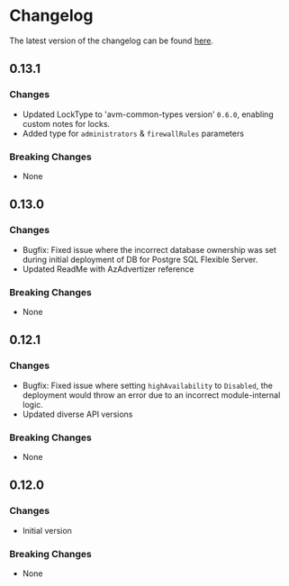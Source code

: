 # Changelog

The latest version of the changelog can be found [here](https://github.com/Azure/bicep-registry-modules/blob/main/avm/res/db-for-postgre-sql/flexible-server/CHANGELOG.md).

## 0.13.1

### Changes

- Updated LockType to 'avm-common-types version' `0.6.0`, enabling custom notes for locks.
- Added type for `administrators` & `firewallRules` parameters

### Breaking Changes

- None

## 0.13.0

### Changes

- Bugfix: Fixed issue where the incorrect database ownership was set during initial deployment of DB for Postgre SQL Flexible Server.
- Updated ReadMe with AzAdvertizer reference

### Breaking Changes

- None

## 0.12.1

### Changes

- Bugfix: Fixed issue where setting `highAvailability` to `Disabled`, the deployment would throw an error due to an incorrect module-internal logic.
- Updated diverse API versions

### Breaking Changes

- None

## 0.12.0

### Changes

- Initial version

### Breaking Changes

- None
